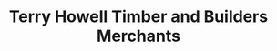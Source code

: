 ---
title: "Terry Howell Timber and Builders Merchants"
url: /pontypool/terry-howell-timber-and-builders-merchants/
shop: hardware
---